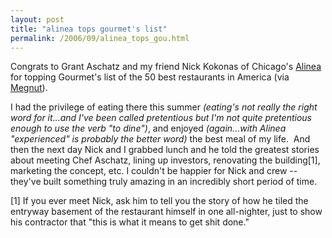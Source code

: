 ```yaml
---
layout: post
title: "alinea tops gourmet's list"
permalink: /2006/09/alinea_tops_gou.html
---
```


Congrats to Grant Aschatz and my friend Nick Kokonas of Chicago's [Alinea](http://www.alinea-restaurant.com/) for topping Gourmet's list of the 50 best restaurants in America (via [Megnut](http://www.megnut.com/2006/09/gourmet-names-alinea-number-one)).

I had the privilege of eating there this summer _(eating's not really the right word for it...and I've been called pretentious but I'm not quite pretentious enough to use the verb "to dine")_, and enjoyed _(again...with Alinea "experienced" is probably the better word)_ the best meal of my life.  And then the next day Nick and I grabbed lunch and he told the greatest stories about meeting Chef Aschatz, lining up investors, renovating the building\[1\], marketing the concept, etc. I couldn't be happier for Nick and crew -- they've built something truly amazing in an incredibly short period of time.

\[1\] If you ever meet Nick, ask him to tell you the story of how he tiled the entryway basement of the restaurant himself in one all-nighter, just to show his contractor that "this is what it means to get shit done."